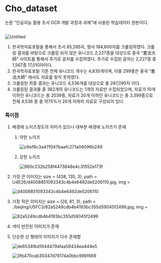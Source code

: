 # Cho_dataset

논문 "인공지능 활용 초서 OCR 개발 과정과 과제"에 사용된 학습데이터 원본이다.

## 
![Untitled](https://github.com/DBChoi85/Cho_dataset/assets/43774570/49214bfb-5fe5-4fd4-845f-4f1adf8c04db)

1. 한국학자료포털을 통해서 초서 85,285자, 행서 184,800자를 크롤링하였다. 크롤링 결과를 바탕으로 크롤링 되지 않은 유니코드 2,227종을 대상으로 중국 “書法大師” 사이트를 통해서 추가로 글자를 수집하였다. 추가로 수집된 글자는 2,227종 중 1,567종 17,010자이다. 
2. 한국학자료포털 기준 전체 유니코드 개수는 4,835개이며, 이중 299종은 중국  “書法大師” 에서도 자료를 찾지 못하였다.
3. 크롤링된 최종 결과는 유니코드 4,536개를 대상으로 총 287,095자 이다.
4. 크롤링된 결과물 중 382개의 유니코드는 1개의 자료만 수집되었으며, 자료가 10개 이하인 유니코드는 총 2039종, 자료가 20개 이하인 유니코드는 총 3,399종으로 전체 4,536 종 중 약75%가 20개 이하의 자료로 구성되어 있다.

### 특이점

1. 배경에 노이즈정도의 차이가 있으나 대부분 배경에 노이즈가 존재
    1. 약한 노이즈
        
        ![c6ef8c3a47f047baafc271a04096b249](https://github.com/DBChoi85/Cho_dataset/assets/43774570/41201d57-9eaf-4867-8b86-112d0a589061)

    2. 강한 노이즈
        
        ![960c232b258f4473848e4c31552e173f](https://github.com/DBChoi85/Cho_dataset/assets/43774570/6e8c992f-aed9-446d-9dbc-713f8dbb4c3e)

2. 가장 큰 이미지는 size = (438, 135, 3), path =  U4E26/d4008851093343c4b4e6492de5206110.jpg, img = 
    
    ![d4008851093343c4b4e6492de5206110](https://github.com/DBChoi85/Cho_dataset/assets/43774570/c25f203a-f58f-4e07-b72b-49a57c7a932d)

3. 가장 작은 이미지는 size = (26, 81, 3), path =  ./beijing/U5FC3/82a5249cdb4b4193bc355d59045f2499.jpg, img =
    
    ![82a5249cdb4b4193bc355d59045f2499](https://github.com/DBChoi85/Cho_dataset/assets/43774570/551951f2-4c7d-48e1-b637-c8cf292a7b46)

4. 색이 반전된 이미지가 존재
5. 단순한 선 형태의 이미지가 다수 존재함
    
    ![de8534fbd1644479afaa59434ea444e5](https://github.com/DBChoi85/Cho_dataset/assets/43774570/010e1845-95d8-4dd2-ba21-c7150240898e)

    ![3fb470cab30347d79174a0bbc996f669](https://github.com/DBChoi85/Cho_dataset/assets/43774570/338c2f9a-0df2-4e48-b249-a51b9f988beb)

